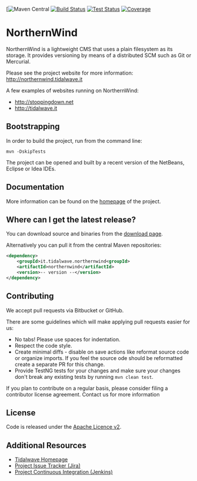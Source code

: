 [![Maven Central](https://img.shields.io/maven-central/v/it.tidalwave.northernwind/northernwind.svg)
[![Build Status](https://img.shields.io/jenkins/s/http/services.tidalwave.it/ci/job/NorthernWind_Build_from_Scratch.svg)](http://services.tidalwave.it/ci/view/NorthernWind)
[![Test Status](https://img.shields.io/jenkins/t/http/services.tidalwave.it/ci/job/NorthernWind.svg)](http://services.tidalwave.it/ci/view/NorthernWind)
[![Coverage](https://img.shields.io/jenkins/c/http/services.tidalwave.it/ci/job/NorthernWind.svg)](http://services.tidalwave.it/ci/view/NorthernWind)

NorthernWind
================================

NorthernWind is a lightweight CMS that uses a plain filesystem as its storage. It provides versioning by means of
a distributed SCM such as Git or Mercurial.

Please see the project website for more information: http://northernwind.tidalwave.it

A few examples of websites running on NorthernWind:

* http://stoppingdown.net
* http://tidalwave.it


Bootstrapping
-------------

In order to build the project, run from the command line:

```mvn -DskipTests```

The project can be opened and built by a recent version of the NetBeans, Eclipse or Idea IDEs.


Documentation
-------------

More information can be found on the [homepage](http://tidalwave.tidalwave.it/northernwind) of the project.


Where can I get the latest release?
-----------------------------------

You can download source and binaries from the [download page](https://bitbucket.org/tidalwave/northernwind-src/src).

Alternatively you can pull it from the central Maven repositories:

```xml
<dependency>
    <groupId>it.tidalwave.northernwind<groupId>
    <artifactId>northernwind</artifactId>
    <version>-- version --</version>
</dependency>
```


Contributing
------------

We accept pull requests via Bitbucket or GitHub.

There are some guidelines which will make applying pull requests easier for us:

* No tabs! Please use spaces for indentation.
* Respect the code style.
* Create minimal diffs - disable on save actions like reformat source code or organize imports. If you feel the source
  ode should be reformatted create a separate PR for this change.
* Provide TestNG tests for your changes and make sure your changes don't break any existing tests by running
```mvn clean test```.

If you plan to contribute on a regular basis, please consider filing a contributor license agreement. Contact us for
 more information


License
-------

Code is released under the [Apache Licence v2](https://www.apache.org/licenses/LICENSE-2.0.txt).


Additional Resources
--------------------

* [Tidalwave Homepage](http://tidalwave.it)
* [Project Issue Tracker (Jira)](http://services.tidalwave.it/jira/browse/NW)
* [Project Continuous Integration (Jenkins)](http://services.tidalwave.it/ci/view/NorthernWind)
